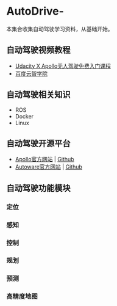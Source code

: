 # AutoDrive-
本集合收集自动驾驶学习资料，从基础开始。
## 自动驾驶视频教程
- [Udacity X Apollo无人驾驶免费入门课程](!http://apollo.auto/devcenter/courselist_cn.html?target=1)
- [百度云智学院](http://abcxueyuan.cloud.baidu.com/#/line_course?nodeId=68&index=0-9&pageNo=1&sortTag=1)
## 自动驾驶相关知识
- ROS
- Docker
- Linux
## 自动驾驶开源平台
- [Apollo官方网站](http://apollo.auto/)  | [Github](https://github.com/ApolloAuto/apollo)
- [Autoware官方网站](https://www.autoware.ai/) | [Github](https://github.com/autowarefoundation/autoware)

## 自动驾驶功能模块
### 定位
### 感知
### 控制
### 规划
### 预测 
### 高精度地图

